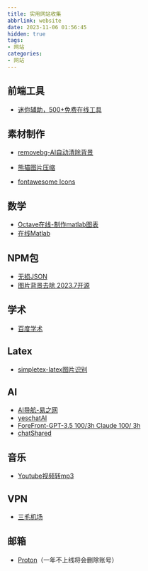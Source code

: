 ```yaml
---
title: 实用网站收集
abbrlink: website
date: 2023-11-06 01:56:45
hidden: true
tags:
- 网站
categories:
- 网站
---
```


## 前端工具

- [迷你辅助，500+免费在线工具](https://tiny-helpers.dev/)

<!--more-->

## 素材制作

- [removebg-AI自动清除背景](https://www.remove.bg/zh)

- [熊猫图片压缩](https://tinypng.com/)
- [fontawesome Icons](https://fontawesome.com/icons)

## 数学

- [Octave在线-制作matlab图表](https://octave-online.net/)
- [在线Matlab](https://matlab.mathworks.com/)

## NPM包

- [无损JSON](https://github.com/josdejong/lossless-json)
- [图片背景去除 2023.7开源](https://www.npmjs.com/package/@imgly/background-removal)

## 学术

- [百度学术](https://xueshu.baidu.com/)

## Latex

- [simpletex-latex图片识别](https://simpletex.cn/ai/latex_ocr)

## AI

- [AI导航-易之网](https://www.yizz.cn/)
- [yeschatAI](https://www.yeschat.ai/zh-CN/yeschat)
- [ForeFront-GPT-3.5 100/3h Claude 100/ 3h](https://forefront.ai/app/chat/new)
- [chatShared](https://chat-shared2.zhile.io/shared.html)

## 音乐

- [Youtube视频转mp3](https://y2meta.app/zh-cn3/youtube-to-mp3)

## VPN

- [三毛机场](http://xn--ehqx7tcnnope.live)

## 邮箱

- [Proton](https://mail.proton.me/)（一年不上线将会删除账号）
